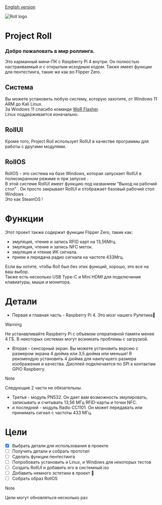 [English version](https://github.com/wohdek21/Project-Roll/blob/main/README.md)

![Roll logo](https://github.com/wohdek21/Project-Roll/blob/main/Assets/Img/logo.jpeg)  

# Project Roll
### Добро пожаловать в мир роллинга.
Это карманный мини-ПК с Raspberry Pi 4 внутри. Он полностью настраиваемый и с открытым исходным кодом. Также имеет функции для пентестинга, такие же как во Flipper Zero.

## Система
Вы можете установить любую систему, которую захотите, от Windows 11 ARM до Kali Linux.   
За Windows 11 спасибо команде [WoR Flasher](github.com/Botspot/wor-flasher).   
Linux поддерживается изначально.   
## RollUI
Кроме того, Project Roll использует RollUI в качестве программы для работы с другими модулями.   
## RollOS
RollOS - это система на базе Windows, которая запускает RollUI в полноэкранном режиме и при запуске .   
В этой системе RollUI имеет функцию под названием "Выход на рабочий стол" . Он просто закрывает RollUI и отображает базовый рабочий стол Windows .    
Это как SteamOS !

# Функции
Этот проект также содержит функции Flipper Zero, такие как:

- эмуляция, чтение и запись RFID карт на 13,56Мгц.
- эмуляция, чтение и запись NFC меток.
- эмуляция и чтение ИК сигнала.
- прием и передача радио сигнала на частоте 433Мгц.

Если вы хотите, чтобы Roll был без этих функций, хорошо, это все на ваш выбор.   
Также есть несколько USB Type-C и Mini HDMI для подключения клавиатуры, мыши и монитора.   

# Детали
- Первая и главная часть - Raspberry Pi 4. Это мозг нашего Рулетика🙂
> [!WARNING]
> Не устанавливайте Raspberry Pi с объемом оперативной памяти менее 4 ГБ. В некоторых системах могут возникать проблемы с загрузкой.
- Вторая - сенсорный экран. Вы можете установить версию с размером экрана 4 дюйма или 3,5 дюйма или меньше! Я рекомендую установить 4 дюйма для наилучшего размера изображения и качества. Дисплей подключается по SPI к контактам GPIO Raspberry.
> [!NOTE]
> Следующие 2 части не обязательны.
- Третья - модуль PN532. Он дает вам возможность эмулировать, записывать и считывать 13,56 МГц RFID-карты и точки NFC.
- и последний - модуль Radio CC1101. Он может передавать или принимать сигнал с частоты 433 МГц.

# Цели
- [x] Выбрать детали для использования в проекте
- [ ] Получить детали и собрать прототип
- [ ] Сделать функции пентестинга
- [ ] Попробовать установить и Linux, и Windows для некоторых тестов
- [ ] Создать RollUI и добавить его в системный iso
- [ ] Добавить немного эстетики в проект 🤩
- [ ] Собрать образ RollOS
> [!NOTE]
> Цели могут обновляться несколько раз
